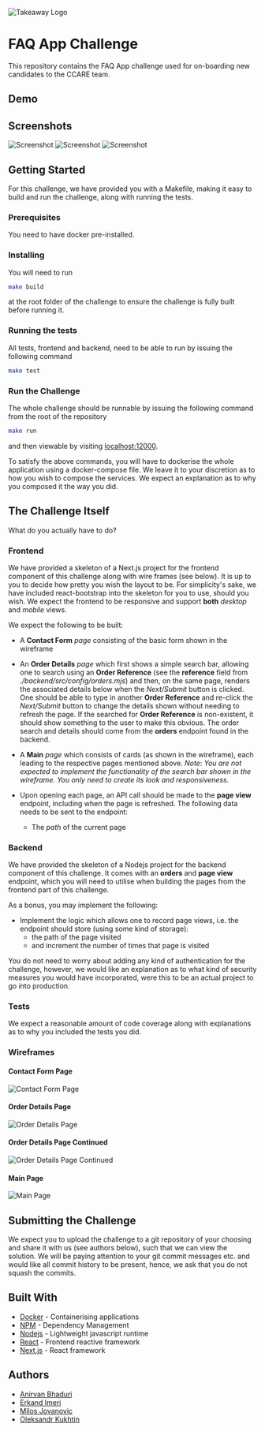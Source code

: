 ![Takeaway Logo](https://ydnewsletter.s3.amazonaws.com/logo/takeawaycom.png)

# FAQ App Challenge

This repository contains the FAQ App challenge used for on-boarding new candidates
to the CCARE team.

## Demo

## Screenshots

![Screenshot](screenshots/home.jpg)
![Screenshot](screenshots/orders.jpg)
![Screenshot](screenshots/contact.jpg)

## Getting Started

For this challenge, we have provided you with a Makefile, making it easy to
build and run the challenge, along with running the tests.

### Prerequisites

You need to have docker pre-installed.

### Installing

You will need to run

```sh
make build
```

at the root folder of the challenge to ensure the challenge is fully built before running it.

### Running the tests

All tests, frontend and backend, need to be able to run by issuing the following command

```sh
make test
```

### Run the Challenge

The whole challenge should be runnable by issuing the following command from the root
of the repository

```sh
make run
```

and then viewable by visiting [localhost:12000](http://localhost:12000/).

To satisfy the above commands, you will have to dockerise the whole application using
a docker-compose file. We leave it to your discretion as to how you wish to compose the
services. We expect an explanation as to why you composed it the way you did.

## The Challenge Itself

What do you actually have to do?

### Frontend
We have provided a skeleton of a Next.js project for the frontend component of this challenge
along with wire frames (see below). It is up to you to decide how pretty you wish the layout
to be. For simplicity's sake, we have included react-bootstrap into the skeleton for you to
use, should you wish. We expect the frontend to be responsive and support **both** *desktop* and 
*mobile* views.

We expect the following to be built:
  
* A **Contact Form** *page* consisting of the basic form shown in the wireframe

* An **Order Details** *page* which first shows a simple search bar, allowing one to search 
using an **Order Reference** (see the **reference** field from _./backend/src/config/orders.mjs_)
and then, on the same page, renders the associated details below when the *Next/Submit* button
is clicked. One should be able to type in another **Order Reference** and re-click the
*Next/Submit* button to change the details shown without needing to refresh the page. If the 
searched for **Order Reference** is non-existent, it should show something to the user
to make this obvious. The order search and details should come from the **orders** endpoint
found in the backend.

* A **Main** *page* which consists of cards (as shown in the wireframe), each leading
to the respective pages mentioned above. _Note_: _You are not expected to implement the
functionality of the search bar shown in the wireframe. You only need to create its look
and responsiveness._ 

* Upon opening each page, an API call should be made to the **page view** endpoint, including 
when the page is refreshed. The following data needs to be sent to the endpoint:
  * The *path* of the current page

### Backend
We have provided the skeleton of a Nodejs project for the backend component of this challenge.
It comes with an **orders** and **page view** endpoint, which you will need to utilise when 
building the pages from the frontend part of this challenge. 

As a bonus, you may implement the following:
* Implement the logic which allows one to record page views, i.e.
the endpoint should store (using some kind of storage):
  * the path of the page visited
  * and increment the number of times that page is visited
  
You do not need to worry about adding any kind of authentication for the challenge, however,
we would like an explanation as to what kind of security measures you would have
incorporated, were this to be an actual project to go into production.

### Tests
We expect a reasonable amount of code coverage along with explanations as to why you included the
tests you did.

### Wireframes

#### Contact Form Page
![Contact Form Page](wireframes/contact_form_page.png)

#### Order Details Page
![Order Details Page](wireframes/order_details_page.png)

#### Order Details Page Continued
![Order Details Page Continued](wireframes/order_details_page_2.png)

#### Main Page
![Main Page](wireframes/main_page.png)

## Submitting the Challenge
We expect you to upload the challenge to a git repository of your choosing and share
it with us (see authors below), such that we can view the solution. We will be paying
attention to your git commit messages etc. and would like all commit history to be present,
hence, we ask that you do not squash the commits.

## Built With

* [Docker](https://www.docker.com/) - Containerising applications
* [NPM](https://www.npmjs.com/) - Dependency Management
* [Nodejs](https://nodejs.org/) - Lightweight javascript runtime
* [React](https://reactjs.org/) - Frontend reactive framework
* [Next.js](https://nextjs.org/) - React framework

## Authors

* [Anirvan Bhaduri](mailto:anirvan.bhaduri@takeaway.com)
* [Erkand Imeri](mailto:erkand.imeri@takeaway.com)
* [Milos Jovanovic](mailto:milos.jovanovic@takeaway.com)
* [Oleksandr Kukhtin](mailto:alexisinwork@gmail.com)
